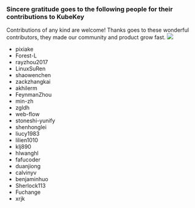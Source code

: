 ### Sincere gratitude goes to the following people for their contributions to KubeKey

Contributions of any kind are welcome! Thanks goes to these wonderful contributors, they made our community and product grow fast.
<a href="https://github.com/kubesphere/kubekey/graphs/contributors">
  <img src="https://contributors-img.web.app/image?repo=kubesphere/kubekey" />
</a>

- pixiake
- Forest-L
- rayzhou2017
- LinuxSuRen
- shaowenchen
- zackzhangkai
- akhilerm
- FeynmanZhou
- min-zh
- zgldh
- web-flow
- stoneshi-yunify
- shenhonglei
- liucy1983
- lilien1010
- klj890
- hlwanghl
- fafucoder
- duanjiong
- calvinyv
- benjaminhuo
- Sherlock113
- Fuchange
- xrjk
